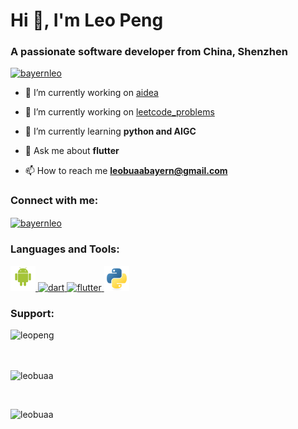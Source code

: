<h1>Hi 👋, I'm Leo Peng</h1>
<h3>A passionate software developer from China, Shenzhen</h3>

<p align="left"> <a href="https://twitter.com/bayernleo" target="blank"><img src="https://img.shields.io/twitter/follow/bayernleo?logo=twitter&style=for-the-badge" alt="bayernleo" /></a> </p>

- 🔭 I’m currently working on [aidea](https://github.com/mylxsw/aidea)

- 🔭 I’m currently working on [leetcode_problems](https://github.com/Learn-Everything-Leo/leetcode_problems)

- 🌱 I’m currently learning **python and AIGC**

- 💬 Ask me about **flutter**

- 📫 How to reach me **leobuaabayern@gmail.com**

<h3 align="left">Connect with me:</h3>
<p align="left">
<a href="https://twitter.com/bayernleo" target="blank"><img align="center" src="https://raw.githubusercontent.com/rahuldkjain/github-profile-readme-generator/master/src/images/icons/Social/twitter.svg" alt="bayernleo" height="30" width="40" /></a>
</p>

<h3 align="left">Languages and Tools:</h3>
<p align="left"> <a href="https://developer.android.com" target="_blank" rel="noreferrer"> <img src="https://raw.githubusercontent.com/devicons/devicon/master/icons/android/android-original-wordmark.svg" alt="android" width="40" height="40"/> </a> <a href="https://dart.dev" target="_blank" rel="noreferrer"> <img src="https://www.vectorlogo.zone/logos/dartlang/dartlang-icon.svg" alt="dart" width="40" height="40"/> </a> <a href="https://flutter.dev" target="_blank" rel="noreferrer"> <img src="https://www.vectorlogo.zone/logos/flutterio/flutterio-icon.svg" alt="flutter" width="40" height="40"/> </a> <a href="https://www.python.org" target="_blank" rel="noreferrer"> <img src="https://raw.githubusercontent.com/devicons/devicon/master/icons/python/python-original.svg" alt="python" width="40" height="40"/> </a> </p>

<h3 align="left">Support:</h3>
<p><a href="https://www.buymeacoffee.com/leopeng"> <img align="left" src="https://cdn.buymeacoffee.com/buttons/v2/default-yellow.png" height="50" width="210" alt="leopeng" /></a></p><br><br>

<br>
<p><img src="https://github-readme-stats.vercel.app/api?username=leobuaa&show_icons=true&locale=en" alt="leobuaa" /></p>

<br>
<p><img src="https://github-readme-streak-stats.herokuapp.com/?user=leobuaa&" alt="leobuaa" /></p>

